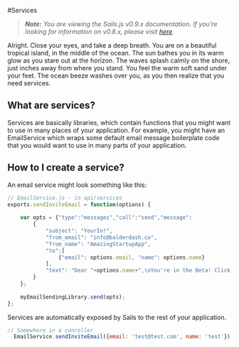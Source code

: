 #Services
> _**Note:** You are viewing the Sails.js v0.9.x documentation.  If you're looking for information on v0.8.x, please visit [here](http://08x.sailsjs.org)._

Alright. Close your eyes, and take a deep breath. You are on a beautiful tropical island, in the middle of the ocean.
The sun bathes you in its warm glow as you stare out at the horizon. The waves splash calmly on the shore, just inches
away from where you stand. You feel the warm soft sand under your feet. The ocean beeze washes over you, as you then realize that you need services.

## What are services?

Services are basically libraries, which contain functions that you might want to use in many places of your application. 
For example, you might have an EmailService which wraps some default email message boilerplate code that you would want to use in many parts of your application. 

## How to I create a service?
An email service might look something like this:

```javascript
// EmailService.js - in api/services
exports.sendInviteEmail = function(options) {
    
    var opts = {"type":"messages","call":"send","message":
        {
            "subject": "YourIn!",
            "from_email": "info@balderdash.co",
            "from_name": "AmazingStartupApp",
            "to":[
                {"email": options.email, "name": options.name}
            ],
            "text": "Dear "+options.name+",\nYou're in the Beta! Click <insert link> to verify your account"
        }
    };
    
    myEmailSendingLibrary.send(opts);
};
```
Services are automatically exposed by Sails to the rest of your application.
```javascript
// Somewhere in a conroller
  EmailService.sendInviteEmail({email: 'test@test.com', name: 'test'});
```
